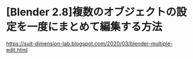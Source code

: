 # [Blender 2.8]複数のオブジェクトの設定を一度にまとめて編集する方法
https://suit-dimension-lab.blogspot.com/2020/03/blender-multiple-edit.html
